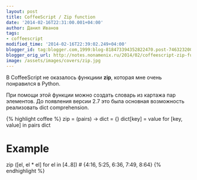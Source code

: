 ```yaml
---
layout: post
title: CoffeeScript / Zip function
date: '2014-02-16T22:31:00.001+04:00'
author: Данил Иванов
tags:
- coffeescript
modified_time: '2014-02-16T22:39:02.249+04:00'
blogger_id: tag:blogger.com,1999:blog-818473394352822470.post-746323200779358039
blogger_orig_url: http://notes.nonamenix.ru/2014/02/coffeescript-zip-function-for-dict.html
image: /assets/images/covers/zip.jpg
---
```


В CoffeeScript не оказалось функциии **zip**, которая мне очень понравился в Python.

При помощи этой функции можно создать словарь из картажа пар элементов. До появления версии 2.7 это была основная возможность реализовать dict comprehension.

<!--more-->

{% highlight coffee %}
zip = (pairs) ->
  dict = {}
  dict[key] = value for [key, value] in pairs
  dict
  
# Example 
zip ([el, el * el] for el in [4..8]) # {4:16, 5:25, 6:36, 7:49, 8:64}
{% endhighlight %}
